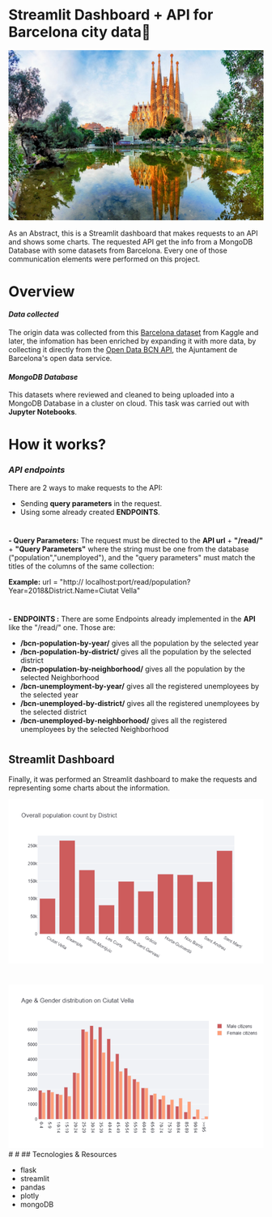# Streamlit Dashboard + API for Barcelona city data🏰

<img src="streamlit/img/sagrada-familia.jpg"/>

As an Abstract, this is a Streamlit dashboard that makes requests to an API and shows some charts. The requested API get the info from a MongoDB Database with some datasets from Barcelona. Every one of those communication elements were performed on this project.
#
#
#
# Overview  
#### _Data collected_

The origin data was collected from this [Barcelona dataset](https://www.kaggle.com/xvivancos/barcelona-data-sets) from Kaggle and later, the infomation has been enriched by expanding it with more data, by collecting it directly from the [Open Data BCN API](https://opendata-ajuntament.barcelona.cat/en), the Ajuntament de Barcelona's open data service.


#### _MongoDB Database_

This datasets where reviewed and cleaned to being uploaded into a MongoDB Database in a cluster on cloud. This task was carried out with **Jupyter Notebooks**.

#
#
#
#
# How it works?
### _API endpoints_

There are 2 ways to make requests to the API:
- Sending **query parameters** in the request.
- Using some already created **ENDPOINTS**.
#
#
**-  Query Parameters:**
The request must be directed to the **API url** + **"/read/<collection>"** + **"Query Parameters"** where the string <colllection> must be one from the database ("population","unemployed"), and the "query parameters" must match the titles of the columns of the same collection:

**Example:** url = "http:// localhost:port/read/population?Year=2018&District.Name=Ciutat Vella"
#
#
#
**- ENDPOINTS :**
There are some Endpoints already implemented in the **API** like the "/read/<collection>" one. Those are:
- **/bcn-population-by-year/<year>** gives all the population by the selected year
- **/bcn-population-by-district/<name>** gives all the population by the selected district
- **/bcn-population-by-neighborhood/<name>** gives all the population by the selected Neighborhood
- **/bcn-unemployment-by-year/<year>** gives all the registered unemployees by the selected year
- **/bcn-unemployed-by-district/<name>** gives all the registered unemployees by the selected district
- **/bcn-unemployed-by-neighborhood/<name>** gives all the registered unemployees by the selected Neighborhood

#
#
#
#
## Streamlit Dashboard

Finally, it was performed an Streamlit dashboard to make the requests and representing some charts about the information.


<img src="streamlit/img/newplot.png"/>

#
<img src="streamlit/img/newplot2.png"/>  
#
#
## Tecnologies & Resources

- flask
- streamlit
- pandas
- plotly
- mongoDB
